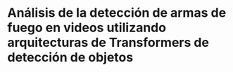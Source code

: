 # Análisis de la detección de armas de fuego en videos utilizando arquitecturas de Transformers de detección de objetos
